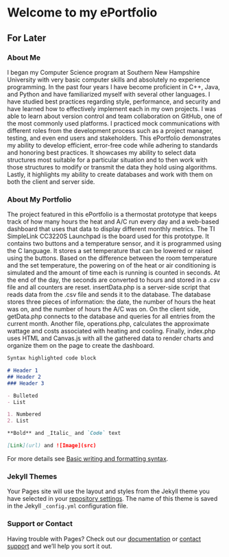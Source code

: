 # Welcome to my ePortfolio

## For Later

### About Me

I began my Computer Science program at Southern New Hampshire University with very basic computer skills and absolutely no experience programming. In the past four years I have become proficient in C++, Java, and Python and have familiarized myself with several other languages. I have studied best practices regarding style, performance, and security and have learned how to effectively implement each in my own projects. I was able to learn about version control and team collaboration on GitHub, one of the most commonly used platforms. I practiced mock communications with different roles from the development process such as a project manager, testing, and even end users and stakeholders. 
This ePortfolio demonstrates my ability to develop efficient, error-free code while adhering to standards and honoring best practices. It showcases my ability to select data structures most suitable for a particular situation and to then work with those structures to modify or transmit the data they hold using algorithms. Lastly, it highlights my ability to create databases and work with them on both the client and server side.

### About My Portfolio
The project featured in this ePortfolio is a thermostat prototype that keeps track of how many hours the heat and A/C run every day and a web-based dashboard that uses that data to display different monthly metrics. The TI SimpleLink CC3220S Launchpad is the board used for this prototype. It contains two buttons and a temperature sensor, and it is programmed using the C language. It stores a set temperature that can be lowered or raised using the buttons. Based on the difference between the room temperature and the set temperature, the powering on of the heat or air conditioning is simulated and the amount of time each is running is counted in seconds. At the end of the day, the seconds are converted to hours and stored in a .csv file and all counters are reset.
insertData.php is a server-side script that reads data from the .csv file and sends it to the database. The database stores three pieces of information: the date, the number of hours the heat was on, and the number of hours the A/C was on. On the client side, getData.php connects to the database and queries for all entries from the current month. Another file, operations.php, calculates the approximate wattage and costs associated with heating and cooling. Finally, index.php uses HTML and Canvas.js with all the gathered data to render charts and organize them on the page to create the dashboard.



```markdown
Syntax highlighted code block

# Header 1
## Header 2
### Header 3

- Bulleted
- List

1. Numbered
2. List

**Bold** and _Italic_ and `Code` text

[Link](url) and ![Image](src)
```

For more details see [Basic writing and formatting syntax](https://docs.github.com/en/github/writing-on-github/getting-started-with-writing-and-formatting-on-github/basic-writing-and-formatting-syntax).

### Jekyll Themes

Your Pages site will use the layout and styles from the Jekyll theme you have selected in your [repository settings](https://github.com/Kelsey-Wyer/ePortfolio/settings/pages). The name of this theme is saved in the Jekyll `_config.yml` configuration file.

### Support or Contact

Having trouble with Pages? Check out our [documentation](https://docs.github.com/categories/github-pages-basics/) or [contact support](https://support.github.com/contact) and we’ll help you sort it out.
